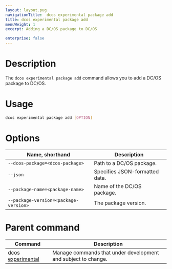 ```yaml
---
layout: layout.pug
navigationTitle:  dcos experimental package add
title: dcos experimental package add
menuWeight: 1
excerpt: Adding a DC/OS package to DC/OS

enterprise: false
---
```



# Description
The `dcos experimental package add` command allows you to add a DC/OS package to DC/OS.

# Usage

```bash
dcos experimental package add [OPTION]
```

# Options

| Name, shorthand | Description |
|---------|-------------|
| `--dcos-package=<dcos-package>`   |  Path to a DC/OS package. |
| `--json`   | Specifies  JSON-formatted data. |
| `--package-name=<package-name>`   |  Name of the DC/OS package. |
| `--package-version=<package-version>`   | The package version. |

# Parent command

| Command | Description |
|---------|-------------|
| [dcos experimental](/mesosphere/dcos/1.11/cli/command-reference/dcos-experimental/)   |  Manage commands that under development and subject to change. |  
